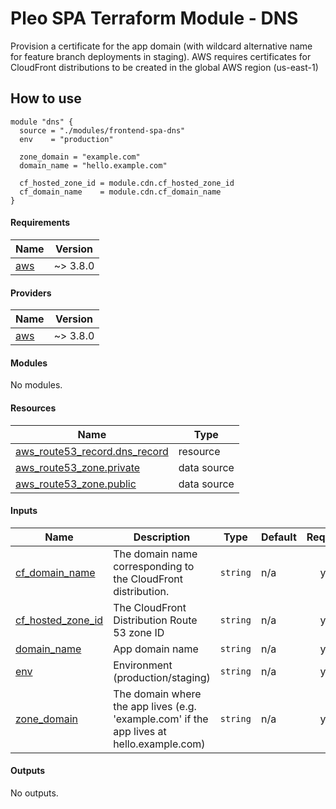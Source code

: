 # Pleo SPA Terraform Module - DNS

Provision a certificate for the app domain (with wildcard alternative name for
feature branch deployments in staging). AWS requires certificates for CloudFront
distributions to be created in the global AWS region (us-east-1)

## How to use

```hcl
module "dns" {
  source = "./modules/frontend-spa-dns"
  env    = "production"

  zone_domain = "example.com"
  domain_name = "hello.example.com"

  cf_hosted_zone_id = module.cdn.cf_hosted_zone_id
  cf_domain_name    = module.cdn.cf_domain_name
}
```

<!-- BEGIN_TF_DOCS -->
#### Requirements

| Name | Version |
|------|---------|
| <a name="requirement_aws"></a> [aws](#requirement\_aws) | ~> 3.8.0 |

#### Providers

| Name | Version |
|------|---------|
| <a name="provider_aws"></a> [aws](#provider\_aws) | ~> 3.8.0 |

#### Modules

No modules.

#### Resources

| Name | Type |
|------|------|
| [aws_route53_record.dns_record](https://registry.terraform.io/providers/hashicorp/aws/latest/docs/resources/route53_record) | resource |
| [aws_route53_zone.private](https://registry.terraform.io/providers/hashicorp/aws/latest/docs/data-sources/route53_zone) | data source |
| [aws_route53_zone.public](https://registry.terraform.io/providers/hashicorp/aws/latest/docs/data-sources/route53_zone) | data source |

#### Inputs

| Name | Description | Type | Default | Required |
|------|-------------|------|---------|:--------:|
| <a name="input_cf_domain_name"></a> [cf\_domain\_name](#input\_cf\_domain\_name) | The domain name corresponding to the CloudFront distribution. | `string` | n/a | yes |
| <a name="input_cf_hosted_zone_id"></a> [cf\_hosted\_zone\_id](#input\_cf\_hosted\_zone\_id) | The CloudFront Distribution Route 53 zone ID | `string` | n/a | yes |
| <a name="input_domain_name"></a> [domain\_name](#input\_domain\_name) | App domain name | `string` | n/a | yes |
| <a name="input_env"></a> [env](#input\_env) | Environment (production/staging) | `string` | n/a | yes |
| <a name="input_zone_domain"></a> [zone\_domain](#input\_zone\_domain) | The domain where the app lives (e.g. 'example.com' if the app lives at hello.example.com) | `string` | n/a | yes |

#### Outputs

No outputs.
<!-- END_TF_DOCS -->
